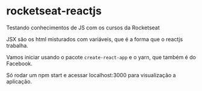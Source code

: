 # rocketseat-reactjs
Testando conhecimentos de JS com os cursos da Rocketseat

JSX são os html misturados com variáveis, que é a forma que o reactjs trabalha.

Vamos iniciar usando o pacote `create-react-app` e o yarn, que também é do Facebook.

Só rodar um npm start e acessar localhost:3000 para visualização a aplicação.

